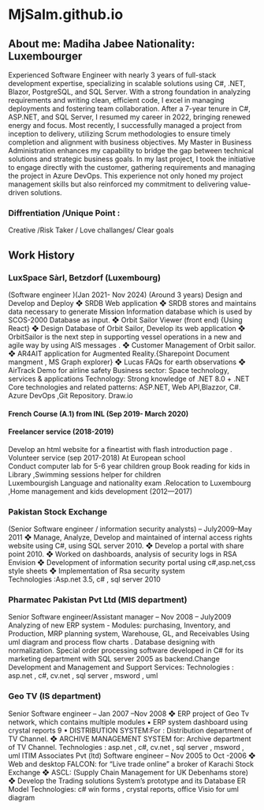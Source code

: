 # MjSalm.github.io
## About me: Madiha Jabee   Nationality: Luxembourger  
Experienced Software Engineer with nearly 3 years of full-stack development expertise, specializing in scalable solutions using C#, .NET, Blazor, PostgreSQL, and SQL Server. With a strong foundation in analyzing requirements and writing clean, efficient code, I excel in managing deployments and fostering team collaboration. After a 7-year tenure in C#, ASP.NET, and SQL Server, I resumed my career in 2022, bringing renewed energy and focus. Most recently, I successfully managed a project from inception to delivery, utilizing Scrum methodologies to ensure timely completion and alignment with business objectives. My Master in Business Administration enhances my capability to bridge the gap between technical solutions and strategic business goals. In my last project, I took the initiative to engage directly with the customer, gathering requirements and managing the project in Azure DevOps. This experience not only honed my project management skills but also reinforced my commitment to delivering value-driven solutions.


### Diffrentiation /Unique Point : 
Creative /Risk Taker / Love challanges/ Clear goals

## Work History
### LuxSpace Sàrl, Betzdorf (Luxembourg)  
(Software engineer )(Jan 2021- Nov 2024) (Around 3 years) 
Design and Develop and Deploy
❖ SRDB Web application
❖ SRDB stores and maintains data necessary to generate Mission Information database which is used by SCOS-2000 Database as input. ❖ Orbit Sailor Viewer (front end) {Using React}
❖ Design Database of Orbit Sailor, Develop its web application
❖ OrbitSailor is the next step in supporting vessel operations in a new and agile way by using AIS messages . 
❖ Customer Management of Orbit sailor. 
❖ AR4AIT application for Augmented Reality.{Sharepoint Document mangment , MS Graph explorer} ❖ Lucas FAQs for earth observations ❖ AirTrack Demo for airline safety Business sector: Space technology, services & applications Technology: Strong knowledge of .NET 8.0 + .NET Core technologies and related patterns: ASP.NET, Web API,Blazzor, C#. Azure DevOps ,Git Repository. Draw.io

#### French Course (A.1) from INL (Sep 2019- March 2020) 
#### Freelancer service (2018-2019) 
Develop an html website for a fineartist with flash introduction page . 
Volunteer service (sep 2017-2018) At European school  
Conduct computer lab for 5-6 year children group 
Book reading for kids in  Library ,Swimming sessions helper for children  
Luxembourgish Language and nationality exam .Relocation to Luxembourg ,Home 
management and kids development (2012—2017) 
### Pakistan Stock Exchange  
(Senior Software engineer / information security analysts) – July2009–May 2011 
❖ Manage, Analyze, Develop and maintained of internal access rights website using C#, 
using SQL server 2010. 
❖ Develop a portal with share point 2010. 
❖ Worked on dashboards, analysis of security logs in RSA Envision 
❖ Development of information security portal using c#,asp.net,css style sheets 
❖ Implementation of Rsa security system  
Technologies :Asp.net 3.5, c# , sql server 2010 
### Pharmatec Pakistan Pvt Ltd (MIS department)  
Senior Software engineer/Assistant manager – Nov 2008 – July2009 
Analyzing of new ERP system - Modules: purchasing, Inventory, and Production, MRP    planning system, 
Warehouse, GL, and Receivables 
Using uml diagram  and process flow charts . Database designing with normalization. 
Special order processing software developed in C# for its marketing department with SQL server 2005 as 
backend.Change Development  and Management and Support Services: 
Technologies : asp.net , c#, cv.net , sql server , msword  , uml 
### Geo TV (IS department)  
Senior Software engineer – Jan 2007 –Nov 2008 
❖ ERP project of Geo Tv network, which contains multiple modules 
▪ ERP system dashboard using crystal reports 9 
▪ DISTRIBUTION SYSTEM:For : Distribution department of TV Channel. 
❖ ARCHIVE MANAGEMENT SYSTEM for: Archive department of TV Channel. 
Technologies : asp.net , c#, cv.net , sql server , msword  , uml 
ITIM Associates Pvt (ltd) 
Software engineer – Nov 2005 to Oct -2006 
❖ Web and desktop FALCON: for “Live trade online” a broker of Karachi Stock Exchange 
❖ ASCL: (Supply Chain Management for UK Debenhams store) 
❖ Develop the Trading solutions System’s prototype and its Database ER Model 
Technologies: c# win forms , crystal reports, office Visio for uml diagram 
